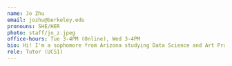 ```yaml
---
name: Jo Zhu
email: jozhu@berkeley.edu
pronouns: SHE/HER
photo: staff/jo_z.jpeg
office-hours: Tue 3-4PM (Online), Wed 3-4PM
bio: Hi! I'm a sophomore from Arizona studying Data Science and Art Practice. In my free time I like drawing, listening to music, and yapping to my friends!
role: Tutor (UCS1)
---
```

